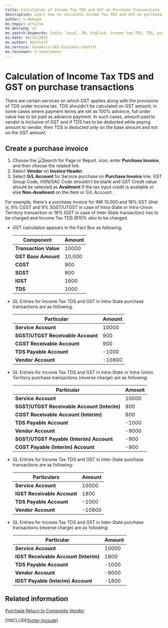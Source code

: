 ```yaml
---
title: Calculation of Income Tax TDS and GST on Purchase Transactions 
description: Learn how to calculate Income Tax TDS and GST on purchase transactions in Business Central for India.
author: v-debapd  
ms.topic: article
ms.devlang: al
ms.search.keywords: India, local, IN, English, income tax TDS, TDS, purchase transactions
ms.date: 06/25/2025
ms.author: bholtorf
ms.service: dynamics-365-business-central
ms.reviewer: v-soumramani
---
```


# Calculation of Income Tax TDS and GST on purchase transactions

There are certain services on which GST applies along with the provisions of TDS under income tax. TDS shouldn't be calculated on GST amount, in some cases where payment terms are set as 100% advance, full order value has to be paid as advance payment. In such cases, amount paid to vendor is inclusive of GST and if TDS has to be deducted while paying amount to vendor, then TDS is deducted only on the base amount and not on the GST amount.

## Create a purchase invoice

1. Choose the ![Search for Page or Report.](image/search_small.png "Search for Page or Report icon") icon, enter **Purchase Invoice**, and then choose the related link.
1. Select **Vendor** on **Invoice Header**.
1. Select **G/L Account** for Service purchase on **Purchase Invoice** line. GST Group Code, HSN/SAC Code shouldn't be blank and GST Credit value should be selected as **Availment** if the tax input credit is available or else **Non-Availment** on the Item or G/L Account.

For example, there's a purchase invoice for INR 10,000 and 18% GST (that is, 9% CGST and 9% SGST/UTGST in case of Intra-State or Intra-Union Territory transaction or 18% IGST in case of Inter-State transaction) has to be charged and Income Tax TDS @10% also to be charged.

- GST calculation appears in the Fact Box as following:

    |Component|Amount|
    |----------------------------------|---------------------------------------|  
    |**Transaction Value**|10000|
    |**GST Base Amount**|10,000|  
    |**CGST**|900|  
    |**SGST**|900|
    |**IGST**|1800|
    |**TDS**|1000|

- GL Entries for Income Tax TDS and GST in Intra-State purchase transactions are as following:

    |Particular|Amount|
    |----------------------------------|---------------------------------------|  
    |**Service Account**|10000|  
    |**SGST/UTGST Receivable Account**|900|  
    |**CGST Receivable Account**|900|
    |**TDS Payable Account**|-1000|
    |**Vendor Account**|-10800|

- GL Entries for Income Tax TDS and GST in Intra-State or Intra-Union Territory purchase transactions (reverse charge) are as following:

    |Particular|Amount|
    |----------------------------------|---------------------------------------|  
    |**Service Account**|10000|  
    |**SGST/UTGST Receivable Account (Interim)**|900|  
    |**CGST Receivable Account (Interim)**|900|
    |**TDS Payable Account**|-1000|
    |**Vendor Account**|-9000|
    |**SGST/UTGST Payable (Interim) Account**|-900|
    |**CGST Payable (Interim) Account**|-900|

- GL Entries for Income Tax TDS and GST in Inter-State purchase transactions are as following:

    |Particulars|Amount|
    |----------------------------------|---------------------------------------|  
    |**Service Account**|10000|
    |**IGST Receivable Account**|1800|
    |**TDS Payable Account**|-1000|
    |**Vendor Account**|-10800|

- GL Entries for Income Tax TDS and GST in Inter-State purchase transactions (reverse charge) are as following:

    |Particular|Amount|
    |----------------------------------|---------------------------------------|  
    |**Service Account**|10000|
    |**IGST Receivable Account (Interim)**|1800|
    |**TDS Payable Account**|-1000|
    |**Vendor Account**|-9000|
    |**IGST Payable (Interim) Account**|-1800|

## Related information

[Purchase Return to Composite Vendor](GST-Purchase-Return-to-Composite-Vendor.md)

[!INCLUDE[footer-include](../../includes/footer-banner.md)]
